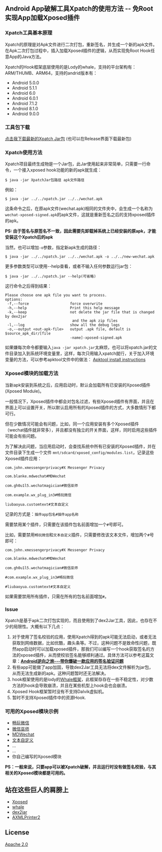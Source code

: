 
## Android App破解工具Xpatch的使用方法 -- 免Root实现App加载Xposed插件
### Xpatch工具基本原理
Xpatch的原理是对Apk文件进行二次打包，重新签名，并生成一个新的apk文件。
在Apk二次打包过程中，插入加载Xposed插件的逻辑，从而实现免Root Hook任意App的Java方法。

Xpatch的Hook框架底层使用的是Lody的whale，支持的平台架构有：ARM/THUMB、ARM64，支持的andrid版本有：

 - Android 5.0.0
 - Android 5.1.1
 - Android 6.0
 - Android 6.0.1
 - Android 7.1.2
 - Android 8.1.0
 - Android 9.0.0


### 工具包下载
[点击我下载最新的Xpatch Jar包][1] (也可以在Release界面下载最新包)
### Xpatch使用方法
Xpatch项目最终生成物是一个Jar包，此Jar使用起来非常简单，只需要一行命令，一个接入xposed hook功能的新的apk就生成：
```
$ java -jar XpatchJar包路径 apk文件路径
```
例如：
```
$ java -jar ../../xpatch.jar ../../wechat.apk
```
这条命令之后，在原apk文件(wechat.apk)相同的文件夹中，会生成一个名称为`wechat-xposed-signed.apk`的apk文件，这就是重新签名之后的支持xposed插件的apk。

**PS: 由于签名与原签名不一致，因此需要先卸载掉系统上已经安装的原apk，才能安装这个Xpatch后的apk**

当然，也可以增加`-o`参数，指定新apk生成的路径：
```
$ java -jar ../../xpatch.jar ../../wechat.apk -o ../../new-wechat.apk
```

更多参数类型可以使用--help查看，或者不输入任何参数运行jar包：
```
$ java -jar ../../xpatch.jar --help(可省略)
```
这行命令之后得到结果：
```
Please choose one apk file you want to process. 
options:
 -f,--force                   force overwrite
 -h,--help                    Print this help message
 -k,--keep                    not delete the jar file that is changed by dex2jar
                               and the apk zip files
 -l,--log                     show all the debug logs
 -o,--output <out-apk-file>   output .apk file, default is $source_apk_dir/[file
                              -name]-xposed-signed.apk
```
如果嫌每次命令都要输入`java -jar xpatch.jar`太麻烦，也可以将xpatch.jar的文件目录加入到系统环境变量里，这样，每次只用输入xpatch就行，关于加入环境变量的方法，可以参考apktool文件中的做法：
[Apktool install instructions][2]

### Xposed模块的加载方法
当新apk安装到系统之后，应用启动时，默认会加载所有已安装的Xposed插件(Xposed Module)。

一般情况下，Xposed插件中都会对包名过滤，有些Xposed插件有界面，并且在界面上可以设置开关，所以默认启用所有的Xposed插件的方式，大多数情形下都可行。

但在少数情况可能会有问题，比如，同一个应用安装有多个Xposed插件（wechat插件就非常多），并且都没有独立的开关界面，这样，同时启用这些插件可能会有些问题。

为了解决此问题，当应用启动时，会查找系统中所有已安装的Xposed插件，并在文件目录下生成一个文件
`mnt/sdcard/xposed_config/modules.list`，记录这些Xposed插件应用：

```
com.john.xmessengerprivacy#X Messenger Privacy

com.blanke.mdwechat#MDWechat

com.gh0u1l5.wechatmagician#微信巫师

com.example.wx_plug_in3#畅玩微信

liubaoyua.customtext#文本自定义
```
记录的方式是：`插件app包名#插件app名称`

需要禁用某个插件，只需要在该插件包名前面增加一个`#`号即可。

比如，需要禁用`畅玩微信`和`文本自定义`插件，只需要修改该文本文件，增加两个`#`号即可：

```
com.john.xmessengerprivacy#X Messenger Privacy

com.blanke.mdwechat#MDWechat

com.gh0u1l5.wechatmagician#微信巫师

#com.example.wx_plug_in3#畅玩微信

#liubaoyua.customtext#文本自定义
```
如果需要禁用所有插件，只需在所有的包名前面增加`#`。


### Issue
Xpatch是基于apk二次打包实现的，而且使用到了dex2Jar工具，因此，也存在不少的局限性。大概有以下几点：
1. 对于使用了签名校验的应用，使用Xpatch得到的apk可能无法启动，或者无法获取到网络数据，比如优酷，趣头条等。不过，这种问题不是致命性问题，既然app启动时可以加载xposed插件，那我们可以编写一个hook获取签名的方法的xposed插件，从而使校验签名能够顺利通过。具体方法可以参考这篇文章：[**Android逆向之旅---带你爆破一款应用的签名验证问题**][3]
2. 有些app可能做了app加固，导致dex2Jar工具无法将dex文件解析为jar包，从而无法生成新的apk。这种问题暂时还无法解决。
3. hook框架使用的是lody的[Whale框架][4]，此框架存存在一些不稳定性，对少数方法的hook会导致崩溃，并且在某些机型上hook会也会崩溃。
4. Xposed Hook框架暂时没有不支持Dalvik虚拟机。
5. 暂时不支持Xposed插件中的资源Hook.

### 可用的Xposed模块示例

 - [畅玩微信][5]
 - [微信巫师][6]
 - [MDWechat][7]
 - [文本自定义][8]
 - ...
 - ...
 - 你自己编写的Xposed模块
 
 **PS：一般来说，只要app可以被Xpatch破解，并且运行时没有做签名校验，与其相关的Xposed模块都是可用的。**

## 站在这些巨人的肩膀上

 - [Xposed][9]
 - [whale][10]
 - [dex2jar][11]
 - [AXMLPrinter2][12]
 
## License
  [Apache 2.0][13]


  [1]: https://github.com/WindySha/Xpatch/releases/download/v1.0/xpatch-v1.0.zip
  [2]: https://ibotpeaches.github.io/Apktool/install/
  [3]: https://blog.csdn.net/jiangwei0910410003/article/details/54629728
  [4]: https://github.com/asLody/whale
  [5]: https://repo.xposed.info/module/com.example.wx_plug_in3
  [6]: https://github.com/Gh0u1L5/WechatMagician/releases
  [7]: https://github.com/Blankeer/MDWechat
  [8]: https://repo.xposed.info/module/liubaoyua.customtext
  [9]: https://github.com/rovo89/Xposed
  [10]: https://github.com/asLody/whale
  [11]: https://github.com/pxb1988/dex2jar
  [12]: https://code.google.com/archive/p/android4me/downloads
  [13]: http://www.apache.org/licenses/LICENSE-2.0.html
